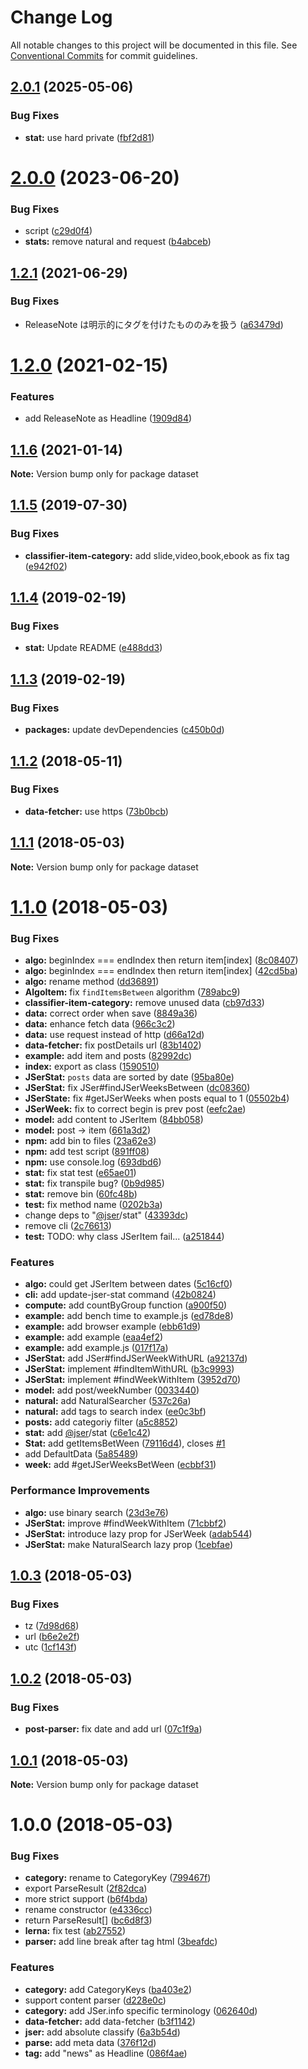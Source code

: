 # Change Log

All notable changes to this project will be documented in this file.
See [Conventional Commits](https://conventionalcommits.org) for commit guidelines.

## [2.0.1](https://github.com/jser/dataset/compare/v2.0.0...v2.0.1) (2025-05-06)

### Bug Fixes

- **stat:** use hard private ([fbf2d81](https://github.com/jser/dataset/commit/fbf2d81b524a8365b0c7c08d81752c1e652771d1))

# [2.0.0](https://github.com/jser/dataset/compare/v1.2.1...v2.0.0) (2023-06-20)

### Bug Fixes

- script ([c29d0f4](https://github.com/jser/dataset/commit/c29d0f49a449db2a9c742aa4aebf053c94a04eac))
- **stats:** remove natural and request ([b4abceb](https://github.com/jser/dataset/commit/b4abceb58c57cc9d91f6219a79565af4afbec9a2))

## [1.2.1](https://github.com/jser/dataset/compare/v1.2.0...v1.2.1) (2021-06-29)

### Bug Fixes

- ReleaseNote は明示的にタグを付けたもののみを扱う ([a63479d](https://github.com/jser/dataset/commit/a63479d9620969e271687ad112c380f0345c4661))

# [1.2.0](https://github.com/jser/dataset/compare/v1.1.6...v1.2.0) (2021-02-15)

### Features

- add ReleaseNote as Headline ([1909d84](https://github.com/jser/dataset/commit/1909d84aa649a2588bfa21a98c3117e7ffc744fa))

## [1.1.6](https://github.com/jser/dataset/compare/v1.1.5...v1.1.6) (2021-01-14)

**Note:** Version bump only for package dataset

<a name="1.1.5"></a>

## [1.1.5](https://github.com/jser/dataset/compare/v1.1.4...v1.1.5) (2019-07-30)

### Bug Fixes

- **classifier-item-category:** add slide,video,book,ebook as fix tag ([e942f02](https://github.com/jser/dataset/commit/e942f02))

<a name="1.1.4"></a>

## [1.1.4](https://github.com/jser/dataset/compare/v1.1.3...v1.1.4) (2019-02-19)

### Bug Fixes

- **stat:** Update README ([e488dd3](https://github.com/jser/dataset/commit/e488dd3))

<a name="1.1.3"></a>

## [1.1.3](https://github.com/jser/dataset/compare/v1.1.2...v1.1.3) (2019-02-19)

### Bug Fixes

- **packages:** update devDependencies ([c450b0d](https://github.com/jser/dataset/commit/c450b0d))

<a name="1.1.2"></a>

## [1.1.2](https://github.com/jser/dataset/compare/v1.1.1...v1.1.2) (2018-05-11)

### Bug Fixes

- **data-fetcher:** use https ([73b0bcb](https://github.com/jser/dataset/commit/73b0bcb))

<a name="1.1.1"></a>

## [1.1.1](https://github.com/jser/dataset/compare/v1.1.0...v1.1.1) (2018-05-03)

**Note:** Version bump only for package dataset

<a name="1.1.0"></a>

# [1.1.0](https://github.com/jser/dataset/compare/v1.0.3...v1.1.0) (2018-05-03)

### Bug Fixes

- **algo:** beginIndex === endIndex then return item[index] ([8c08407](https://github.com/jser/dataset/commit/8c08407))
- **algo:** beginIndex === endIndex then return item[index] ([42cd5ba](https://github.com/jser/dataset/commit/42cd5ba))
- **algo:** rename method ([dd36891](https://github.com/jser/dataset/commit/dd36891))
- **AlgoItem:** fix `findItemsBetween` algorithm ([789abc9](https://github.com/jser/dataset/commit/789abc9))
- **classifier-item-category:** remove unused data ([cb97d33](https://github.com/jser/dataset/commit/cb97d33))
- **data:** correct order when save ([8849a36](https://github.com/jser/dataset/commit/8849a36))
- **data:** enhance fetch data ([966c3c2](https://github.com/jser/dataset/commit/966c3c2))
- **data:** use request instead of http ([d66a12d](https://github.com/jser/dataset/commit/d66a12d))
- **data-fetcher:** fix postDetails url ([83b1402](https://github.com/jser/dataset/commit/83b1402))
- **example:** add item and posts ([82992dc](https://github.com/jser/dataset/commit/82992dc))
- **index:** export as class ([1590510](https://github.com/jser/dataset/commit/1590510))
- **JSerStat:** `posts` data are sorted by date ([95ba80e](https://github.com/jser/dataset/commit/95ba80e))
- **JSerStat:** fix JSer#findJSerWeeksBetween ([dc08360](https://github.com/jser/dataset/commit/dc08360))
- **JSerState:** fix #getJSerWeeks when posts equal to 1 ([05502b4](https://github.com/jser/dataset/commit/05502b4))
- **JSerWeek:** fix to correct begin is prev post ([eefc2ae](https://github.com/jser/dataset/commit/eefc2ae))
- **model:** add content to JSerItem ([84bb058](https://github.com/jser/dataset/commit/84bb058))
- **model:** post -> item ([661a3d2](https://github.com/jser/dataset/commit/661a3d2))
- **npm:** add bin to files ([23a62e3](https://github.com/jser/dataset/commit/23a62e3))
- **npm:** add test script ([891ff08](https://github.com/jser/dataset/commit/891ff08))
- **npm:** use console.log ([693dbd6](https://github.com/jser/dataset/commit/693dbd6))
- **stat:** fix stat test ([e65ae01](https://github.com/jser/dataset/commit/e65ae01))
- **stat:** fix transpile bug? ([0b9d985](https://github.com/jser/dataset/commit/0b9d985))
- **stat:** remove bin ([60fc48b](https://github.com/jser/dataset/commit/60fc48b))
- **test:** fix method name ([0202b3a](https://github.com/jser/dataset/commit/0202b3a))
- change deps to "[@jser](https://github.com/jser)/stat" ([43393dc](https://github.com/jser/dataset/commit/43393dc))
- remove cli ([2c76613](https://github.com/jser/dataset/commit/2c76613))
- **test:** TODO: why class JSerItem fail... ([a251844](https://github.com/jser/dataset/commit/a251844))

### Features

- **algo:** could get JSerItem between dates ([5c16cf0](https://github.com/jser/dataset/commit/5c16cf0))
- **cli:** add update-jser-stat command ([42b0824](https://github.com/jser/dataset/commit/42b0824))
- **compute:** add countByGroup function ([a900f50](https://github.com/jser/dataset/commit/a900f50))
- **example:** add bench time to example.js ([ed78de8](https://github.com/jser/dataset/commit/ed78de8))
- **example:** add browser example ([ebb61d9](https://github.com/jser/dataset/commit/ebb61d9))
- **example:** add example ([eaa4ef2](https://github.com/jser/dataset/commit/eaa4ef2))
- **example:** add example.js ([017f17a](https://github.com/jser/dataset/commit/017f17a))
- **JSerStat:** add JSer#findJSerWeekWithURL ([a92137d](https://github.com/jser/dataset/commit/a92137d))
- **JSerStat:** implement #findItemWithURL ([b3c9993](https://github.com/jser/dataset/commit/b3c9993))
- **JSerStat:** implement #findWeekWithItem ([3952d70](https://github.com/jser/dataset/commit/3952d70))
- **model:** add post/weekNumber ([0033440](https://github.com/jser/dataset/commit/0033440))
- **natural:** add NaturalSearcher ([537c26a](https://github.com/jser/dataset/commit/537c26a))
- **natural:** add tags to search index ([ee0c3bf](https://github.com/jser/dataset/commit/ee0c3bf))
- **posts:** add categoriy filter ([a5c8852](https://github.com/jser/dataset/commit/a5c8852))
- **stat:** add [@jser](https://github.com/jser)/stat ([c6e1c42](https://github.com/jser/dataset/commit/c6e1c42))
- **Stat:** add getItemsBetWeen ([79116d4](https://github.com/jser/dataset/commit/79116d4)), closes [#1](https://github.com/jser/dataset/issues/1)
- add DefaultData ([5a85489](https://github.com/jser/dataset/commit/5a85489))
- **week:** add #getJSerWeeksBetWeen ([ecbbf31](https://github.com/jser/dataset/commit/ecbbf31))

### Performance Improvements

- **algo:** use binary search ([23d3e76](https://github.com/jser/dataset/commit/23d3e76))
- **JSerStat:** improve #findWeekWithItem ([71cbbf2](https://github.com/jser/dataset/commit/71cbbf2))
- **JSerStat:** introduce lazy prop for JSerWeek ([adab544](https://github.com/jser/dataset/commit/adab544))
- **JSerStat:** make NaturalSearch lazy prop ([1cebfae](https://github.com/jser/dataset/commit/1cebfae))

<a name="1.0.3"></a>

## [1.0.3](https://github.com/jser/dataset/compare/v1.0.2...v1.0.3) (2018-05-03)

### Bug Fixes

- tz ([7d98d68](https://github.com/jser/dataset/commit/7d98d68))
- url ([b6e2e2f](https://github.com/jser/dataset/commit/b6e2e2f))
- utc ([1cf143f](https://github.com/jser/dataset/commit/1cf143f))

<a name="1.0.2"></a>

## [1.0.2](https://github.com/jser/dataset/compare/v1.0.1...v1.0.2) (2018-05-03)

### Bug Fixes

- **post-parser:** fix date and add url ([07c1f9a](https://github.com/jser/dataset/commit/07c1f9a))

<a name="1.0.1"></a>

## [1.0.1](https://github.com/jser/dataset/compare/v1.0.0...v1.0.1) (2018-05-03)

**Note:** Version bump only for package dataset

<a name="1.0.0"></a>

# 1.0.0 (2018-05-03)

### Bug Fixes

- **category:** rename to CategoryKey ([799467f](https://github.com/jser/dataset/commit/799467f))
- export ParseResult ([2f82dca](https://github.com/jser/dataset/commit/2f82dca))
- more strict support ([b6f4bda](https://github.com/jser/dataset/commit/b6f4bda))
- rename constructor ([e4336cc](https://github.com/jser/dataset/commit/e4336cc))
- return ParseResult[] ([bc6d8f3](https://github.com/jser/dataset/commit/bc6d8f3))
- **lerna:** fix test ([ab27552](https://github.com/jser/dataset/commit/ab27552))
- **parser:** add line break after tag html ([3beafdc](https://github.com/jser/dataset/commit/3beafdc))

### Features

- **category:** add CategoryKeys ([ba403e2](https://github.com/jser/dataset/commit/ba403e2))
- support content parser ([d228e0c](https://github.com/jser/dataset/commit/d228e0c))
- **category:** add JSer.info specific terminology ([062640d](https://github.com/jser/dataset/commit/062640d))
- **data-fetcher:** add data-fetcher ([b3f1142](https://github.com/jser/dataset/commit/b3f1142))
- **jser:** add absolute classify ([6a3b54d](https://github.com/jser/dataset/commit/6a3b54d))
- **parse:** add meta data ([376f12d](https://github.com/jser/dataset/commit/376f12d))
- **tag:** add "news" as Headline ([086f4ae](https://github.com/jser/dataset/commit/086f4ae))
